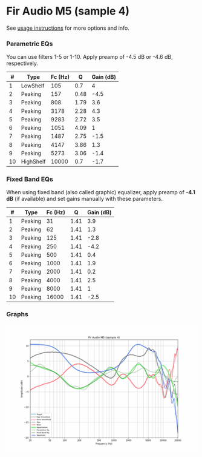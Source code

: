 # Fir Audio M5 (sample 4)
See [usage instructions](https://github.com/jaakkopasanen/AutoEq#usage) for more options and info.

### Parametric EQs
You can use filters 1-5 or 1-10. Apply preamp of -4.5 dB or -4.6 dB, respectively.

|   # | Type      |   Fc (Hz) |    Q |   Gain (dB) |
|-----|-----------|-----------|------|-------------|
|   1 | LowShelf  |       105 | 0.7  |         4   |
|   2 | Peaking   |       157 | 0.48 |        -4.5 |
|   3 | Peaking   |       808 | 1.79 |         3.6 |
|   4 | Peaking   |      3178 | 2.28 |         4.3 |
|   5 | Peaking   |      9283 | 2.72 |         3.5 |
|   6 | Peaking   |      1051 | 4.09 |         1   |
|   7 | Peaking   |      1487 | 2.75 |        -1.5 |
|   8 | Peaking   |      4147 | 3.86 |         1.3 |
|   9 | Peaking   |      5273 | 3.06 |        -1.4 |
|  10 | HighShelf |     10000 | 0.7  |        -1.7 |

### Fixed Band EQs
When using fixed band (also called graphic) equalizer, apply preamp of **-4.1 dB** (if available) and set gains manually with these parameters.

|   # | Type    |   Fc (Hz) |    Q |   Gain (dB) |
|-----|---------|-----------|------|-------------|
|   1 | Peaking |        31 | 1.41 |         3.9 |
|   2 | Peaking |        62 | 1.41 |         1.3 |
|   3 | Peaking |       125 | 1.41 |        -2.8 |
|   4 | Peaking |       250 | 1.41 |        -4.2 |
|   5 | Peaking |       500 | 1.41 |         0.4 |
|   6 | Peaking |      1000 | 1.41 |         1.9 |
|   7 | Peaking |      2000 | 1.41 |         0.2 |
|   8 | Peaking |      4000 | 1.41 |         2.5 |
|   9 | Peaking |      8000 | 1.41 |         1   |
|  10 | Peaking |     16000 | 1.41 |        -2.5 |

### Graphs
![](./Fir%20Audio%20M5%20(sample%204).png)
